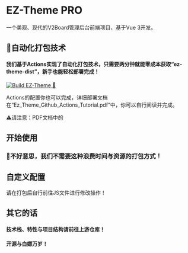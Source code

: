 # EZ-Theme PRO

一个美观、现代的V2Board管理后台前端项目，基于Vue 3开发。

## 🥳自动化打包技术
#### 我们基于Actions实现了自动化打包技术，只需要两分钟就能零成本获取“ez-theme-dist”，新手也能轻松部署完成！

[![Build EZ-Theme 🚀](https://github.com/ExcellentCloud/EZ-Theme/actions/workflows/main.yml/badge.svg)](https://github.com/ExcellentCloud/EZ-Theme/actions/workflows/main.yml)

Actions的配置你也可以完成，详细部署文档在“Ez_Theme_Github_Actions_Tutorial.pdf”中，你可以自行阅读并完成。

⚠️请注意：PDF文档中的

## 开始使用

### 🚫不好意思，我们不需要这种浪费时间与资源的打包方式！

## 自定义配置
请在打包后自行前往JS文件进行修改操作！

## 其它的话
#### 技术栈、特性与项目结构请前往上游仓库！
#### 开源与白嫖万岁！




